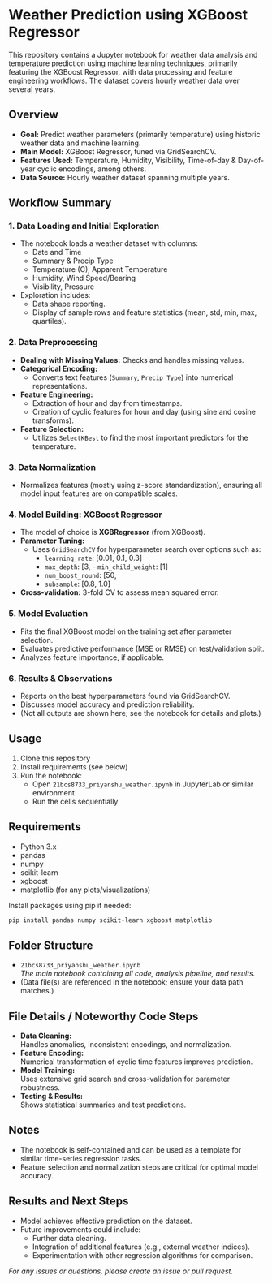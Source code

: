 # Weather Prediction using XGBoost Regressor

This repository contains a Jupyter notebook for weather data analysis and temperature prediction using machine learning techniques, primarily featuring the XGBoost Regressor, with data processing and feature engineering workflows. The dataset covers hourly weather data over several years.

## Overview

- **Goal:** Predict weather parameters (primarily temperature) using historic weather data and machine learning.
- **Main Model:** XGBoost Regressor, tuned via GridSearchCV.
- **Features Used:** Temperature, Humidity, Visibility, Time-of-day & Day-of-year cyclic encodings, among others.
- **Data Source:** Hourly weather dataset spanning multiple years.

## Workflow Summary

### 1. Data Loading and Initial Exploration

- The notebook loads a weather dataset with columns:
  - Date and Time
  - Summary & Precip Type
  - Temperature (C), Apparent Temperature
  - Humidity, Wind Speed/Bearing
  - Visibility, Pressure
- Exploration includes:
  - Data shape reporting.
  - Display of sample rows and feature statistics (mean, std, min, max, quartiles).

### 2. Data Preprocessing

- **Dealing with Missing Values:** Checks and handles missing values.
- **Categorical Encoding:**
  - Converts text features (`Summary`, `Precip Type`) into numerical representations.
- **Feature Engineering:**
  - Extraction of hour and day from timestamps.
  - Creation of cyclic features for hour and day (using sine and cosine transforms).
- **Feature Selection:**  
  - Utilizes `SelectKBest` to find the most important predictors for the temperature.

### 3. Data Normalization

- Normalizes features (mostly using z-score standardization), ensuring all model input features are on compatible scales.

### 4. Model Building: XGBoost Regressor

- The model of choice is **XGBRegressor** (from XGBoost).
- **Parameter Tuning:**
  - Uses `GridSearchCV` for hyperparameter search over options such as:
    - `learning_rate`: [0.01, 0.1, 0.3]
    - `max_depth`: [3,  - `min_child_weight`: [1]
    - `num_boost_round`: [50, 
    - `subsample`: [0.8, 1.0]
- **Cross-validation:** 3-fold CV to assess mean squared error.

### 5. Model Evaluation

- Fits the final XGBoost model on the training set after parameter selection.
- Evaluates predictive performance (MSE or RMSE) on test/validation split.
- Analyzes feature importance, if applicable.

### 6. Results & Observations

- Reports on the best hyperparameters found via GridSearchCV.
- Discusses model accuracy and prediction reliability.
- (Not all outputs are shown here; see the notebook for details and plots.)

## Usage

1. Clone this repository
2. Install requirements (see below)
3. Run the notebook:  
   - Open `21bcs8733_priyanshu_weather.ipynb` in JupyterLab or similar environment
   - Run the cells sequentially

## Requirements

- Python 3.x
- pandas
- numpy
- scikit-learn
- xgboost
- matplotlib (for any plots/visualizations)

Install packages using pip if needed:
```bash
pip install pandas numpy scikit-learn xgboost matplotlib
```

## Folder Structure

- `21bcs8733_priyanshu_weather.ipynb`  
  *The main notebook containing all code, analysis pipeline, and results.*
- (Data file(s) are referenced in the notebook; ensure your data path matches.)

## File Details / Noteworthy Code Steps

- **Data Cleaning:**  
  Handles anomalies, inconsistent encodings, and normalization.
- **Feature Encoding:**  
  Numerical transformation of cyclic time features improves prediction.
- **Model Training:**  
  Uses extensive grid search and cross-validation for parameter robustness.
- **Testing & Results:**  
  Shows statistical summaries and test predictions.

## Notes

- The notebook is self-contained and can be used as a template for similar time-series regression tasks.
- Feature selection and normalization steps are critical for optimal model accuracy.

## Results and Next Steps

- Model achieves effective prediction on the dataset.
- Future improvements could include:
  - Further data cleaning.
  - Integration of additional features (e.g., external weather indices).
  - Experimentation with other regression algorithms for comparison.

*For any issues or questions, please create an issue or pull request.*
